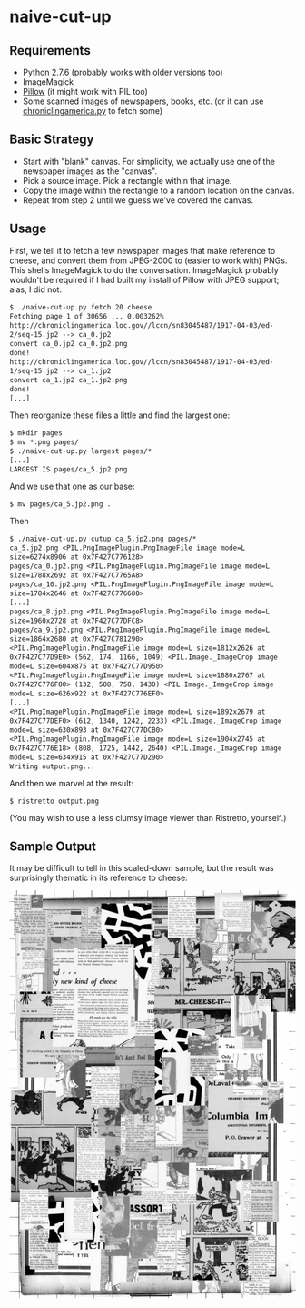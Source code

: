 naive-cut-up
============

Requirements
------------

*   Python 2.7.6 (probably works with older versions too)
*   ImageMagick
*   [Pillow](http://python-pillow.github.io/) (it might work with PIL too)
*   Some scanned images of newspapers, books, etc. (or it can use
    [chroniclingamerica.py](https://github.com/hugovk/chroniclingamerica.py)
    to fetch some)

Basic Strategy
--------------

*   Start with "blank" canvas.  For simplicity, we actually use one of the
    newspaper images as the "canvas".
*   Pick a source image.  Pick a rectangle within that image.
*   Copy the image within the rectangle to a random location on the canvas.
*   Repeat from step 2 until we guess we've covered the canvas.

Usage
-----

First, we tell it to fetch a few newspaper images that make reference to
cheese, and convert them from JPEG-2000 to (easier to work with) PNGs.
This shells ImageMagick to do the conversation.  ImageMagick probably wouldn't
be required if I had built my install of Pillow with JPEG support; alas, I
did not.

    $ ./naive-cut-up.py fetch 20 cheese
    Fetching page 1 of 30656 ... 0.003262%
    http://chroniclingamerica.loc.gov//lccn/sn83045487/1917-04-03/ed-2/seq-15.jp2 --> ca_0.jp2
    convert ca_0.jp2 ca_0.jp2.png
    done!
    http://chroniclingamerica.loc.gov//lccn/sn83045487/1917-04-03/ed-1/seq-15.jp2 --> ca_1.jp2
    convert ca_1.jp2 ca_1.jp2.png
    done!
    [...]

Then reorganize these files a little and find the largest one:

    $ mkdir pages
    $ mv *.png pages/
    $ ./naive-cut-up.py largest pages/*
    [...]
    LARGEST IS pages/ca_5.jp2.png

And we use that one as our base:

    $ mv pages/ca_5.jp2.png .

Then

    $ ./naive-cut-up.py cutup ca_5.jp2.png pages/*
    ca_5.jp2.png <PIL.PngImagePlugin.PngImageFile image mode=L size=6274x8906 at 0x7F427C776128>
    pages/ca_0.jp2.png <PIL.PngImagePlugin.PngImageFile image mode=L size=1788x2692 at 0x7F427C7765A8>
    pages/ca_10.jp2.png <PIL.PngImagePlugin.PngImageFile image mode=L size=1784x2646 at 0x7F427C776680>
    [...]
    pages/ca_8.jp2.png <PIL.PngImagePlugin.PngImageFile image mode=L size=1960x2728 at 0x7F427C77DFC8>
    pages/ca_9.jp2.png <PIL.PngImagePlugin.PngImageFile image mode=L size=1864x2680 at 0x7F427C781290>
    <PIL.PngImagePlugin.PngImageFile image mode=L size=1812x2626 at 0x7F427C77D9E0> (562, 174, 1166, 1049) <PIL.Image._ImageCrop image mode=L size=604x875 at 0x7F427C77D950>
    <PIL.PngImagePlugin.PngImageFile image mode=L size=1880x2767 at 0x7F427C776F80> (132, 508, 758, 1430) <PIL.Image._ImageCrop image mode=L size=626x922 at 0x7F427C776EF0>
    [...]
    <PIL.PngImagePlugin.PngImageFile image mode=L size=1892x2679 at 0x7F427C77DEF0> (612, 1340, 1242, 2233) <PIL.Image._ImageCrop image mode=L size=630x893 at 0x7F427C77DCB0>
    <PIL.PngImagePlugin.PngImageFile image mode=L size=1904x2745 at 0x7F427C776E18> (808, 1725, 1442, 2640) <PIL.Image._ImageCrop image mode=L size=634x915 at 0x7F427C77D290>
    Writing output.png...

And then we marvel at the result:

    $ ristretto output.png 

(You may wish to use a less clumsy image viewer than Ristretto, yourself.)

Sample Output
-------------

It may be difficult to tell in this scaled-down sample, but the result was
surprisingly thematic in its reference to cheese:

![Newspaper cut-up on the theme of cheese](sample-cheese.jpg)
